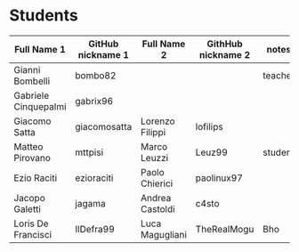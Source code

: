# Students

| Full Name 1 | GitHub nickname 1 | Full Name 2 | GithHub nickname 2 | notes |
|------------ | ----------------- | ----------- | ------------------ | ----- |
| Gianni Bombelli | bombo82 | | | teacher |
| Gabriele Cinquepalmi | gabrix96 | | | |
| Giacomo Satta | giacomosatta | Lorenzo Filippi | lofilips | |
| Matteo Pirovano | mttpisi | Marco Leuzzi | Leuz99 | student |
| Ezio Raciti | ezioraciti | Paolo Chierici | paolinux97 | |
| Jacopo Galetti | jagama | Andrea Castoldi | c4sto |  |
| Loris De Francisci | IlDefra99 | Luca Magugliani | TheRealMogu | Bho |
